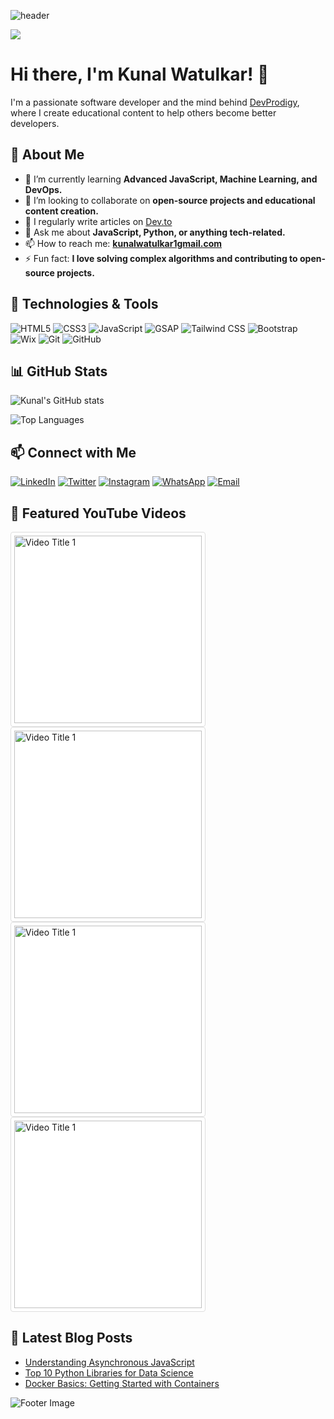 <!-- Header Image -->
![header](https://media.licdn.com/dms/image/v2/D5616AQFSpduU8xEKYg/profile-displaybackgroundimage-shrink_350_1400/profile-displaybackgroundimage-shrink_350_1400/0/1722841110494?e=1729728000&v=beta&t=GOUp8EorydiikFWfBHbG4g70y8SqpOiY6er6RDDy9iY)


<!-- Profile Views -->
![](https://komarev.com/ghpvc/?username=Devprodigyy&color=blue)

# Hi there, I'm Kunal Watulkar! 👋

I'm a passionate software developer and the mind behind [DevProdigy](https://devprodigy-portfolio-1.netlify.app/), where I create educational content to help others become better developers.

## 🚀 About Me

- 🌱 I’m currently learning **Advanced JavaScript, Machine Learning, and DevOps.**
- 👯 I’m looking to collaborate on **open-source projects and educational content creation.**
- 📝 I regularly write articles on [Dev.to](https://dev.to/devprodigy)
- 💬 Ask me about **JavaScript, Python, or anything tech-related.**
- 📫 How to reach me: **[kunalwatulkar1gmail.com](mailto:kunalwatulkar1@gmail.com)**
- ⚡ Fun fact: **I love solving complex algorithms and contributing to open-source projects.**

## 🔧 Technologies & Tools

![HTML5](https://img.shields.io/badge/HTML5-E34F26?logo=html5&logoColor=white)
![CSS3](https://img.shields.io/badge/CSS3-1572B6?logo=css3&logoColor=white)
![JavaScript](https://img.shields.io/badge/JavaScript-F7DF1E?logo=javascript&logoColor=black)
![GSAP](https://img.shields.io/badge/GSAP-88CE02?logo=greensock&logoColor=white)
![Tailwind CSS](https://img.shields.io/badge/Tailwind_CSS-38B2AC?logo=tailwind-css&logoColor=white)
![Bootstrap](https://img.shields.io/badge/Bootstrap-7952B3?logo=bootstrap&logoColor=white)
![Wix](https://img.shields.io/badge/Wix-FA3C4C?logo=wix&logoColor=white)
![Git](https://img.shields.io/badge/Git-F05032?logo=git&logoColor=white)
![GitHub](https://img.shields.io/badge/GitHub-181717?logo=github&logoColor=white)

## 📊 GitHub Stats

![Kunal's GitHub stats](https://github-readme-stats.vercel.app/api?username=Devprodigyy&show_icons=true&theme=radical)

<!-- Additional Badges -->
![Top Languages](https://github-readme-stats.vercel.app/api/top-langs/?username=Devprodigyy&layout=compact&theme=radical)

## 📫 Connect with Me

[![LinkedIn](https://img.shields.io/badge/LinkedIn-%230077B5.svg?style=flat&logo=linkedin&logoColor=white)](https://www.linkedin.com/in/devprodigy/)
[![Twitter](https://img.shields.io/badge/Twitter-%231DA1F2.svg?style=flat&logo=twitter&logoColor=white)](https://twitter.com/devprodigy__)
[![Instagram](https://img.shields.io/badge/Instagram-%23E4405F.svg?style=flat&logo=instagram&logoColor=white)](https://www.instagram.com/devprodigy__/)
[![WhatsApp](https://img.shields.io/badge/WhatsApp-25D366?logo=whatsapp&logoColor=white)](https://wa.me/yourwhatsapplink)
[![Email](https://img.shields.io/badge/Email-D14836?logo=gmail&logoColor=white)](mailto:devprodigyteam@gmail.com)

<!-- ## 📺 Latest YouTube Video -->

<!-- YOUTUBE:START -->
<!-- [![Latest YouTube Video](https://img.shields.io/badge/YouTube-Latest_Video-red?style=flat&logo=youtube&logoColor=white)](https://www.youtube.com/watch?v=latest_video_id) -->
<!-- YOUTUBE:END -->

## 🌟 Featured YouTube Videos

<!-- [![Video Title 1](https://img.youtube.com/vi/kn4n2D7j7eQ/maxresdefault.jpg )](https://youtu.be/kn4n2D7j7eQ?si=yObWmADgdhOH66-p) -->
<a href="https://www.youtube.com/watch?v=video_id_1" target="_blank">
   <img src="https://img.youtube.com/vi/kn4n2D7j7eQ/hqdefault.jpg" alt="Video Title 1" style="background-color: #FFFFFF
; width: 300px; height: auto; display: inline-block; padding: 5px; border-radius: 4px; border: 1px solid #ddd;">
</a>

<!-- [![Video Title 2](https://img.youtube.com/vi/LCER1xdmhmU/maxresdefault.jpg)](https://youtu.be/LCER1xdmhmU?si=nG1hegWNAJVF4c72) -->
<a href="https://www.youtube.com/watch?v=video_id_1" target="_blank">
   <img src="https://img.youtube.com/vi/LCER1xdmhmU/hqdefault.jpg" alt="Video Title 1" style="background-color: #FFFFFF; width: 300px; height: auto; display: inline-block; padding: 5px; border-radius: 4px; border: 1px solid #ddd;">
</a>

<!-- [![Video Title 3](https://img.youtube.com/vi/peNOBruTOU0/maxresdefault.jpg)](https://youtu.be/peNOBruTOU0?si=DZCyeURnwSdu5VOQ) -->
<a href="https://www.youtube.com/watch?v=video_id_1" target="_blank">
   <img src="https://img.youtube.com/vi/peNOBruTOU0/hqdefault.jpg" alt="Video Title 1" style="background-color: #FFFFFF; width: 300px; height: auto; display: inline-block; padding: 5px; border-radius: 4px; border: 1px solid #ddd;">
</a>

<!-- [![Video Title 4](https://img.youtube.com/vi/Cwmk5iAUICk/maxresdefault.jpg)](https://youtu.be/Cwmk5iAUICk?si=IWNM9lSTAKsLuJhI) -->
<a href="https://www.youtube.com/watch?v=video_id_1" target="_blank">
   <img src="https://img.youtube.com/vi/Cwmk5iAUICk/hqdefault.jpg" alt="Video Title 1" style="background-color: #FFFFFF; width: 300px; height: auto; display: inline-block; padding: 5px; border-radius: 4px; border: 1px solid #ddd;">
</a>


## 📝 Latest Blog Posts

<!-- BLOG-POST-LIST:START -->
- [Understanding Asynchronous JavaScript](https://dev.to/devprodigy/understanding-asynchronous-javascript-2kfj)
- [Top 10 Python Libraries for Data Science](https://dev.to/devprodigy/top-10-python-libraries-for-data-science-3h6b)
- [Docker Basics: Getting Started with Containers](https://dev.to/devprodigy/docker-basics-getting-started-with-containers-1ab8)
<!-- BLOG-POST-LIST:END -->

<!-- Optional Footer -->
![Footer Image]([https://assets.pinterest.com/ext/embed.html?id=1013872934856586580.jpg](https://media.licdn.com/dms/image/v2/D5616AQFSpduU8xEKYg/profile-displaybackgroundimage-shrink_350_1400/profile-displaybackgroundimage-shrink_350_1400/0/1722841110494?e=1729728000&v=beta&t=GOUp8EorydiikFWfBHbG4g70y8SqpOiY6er6RDDy9iY))

